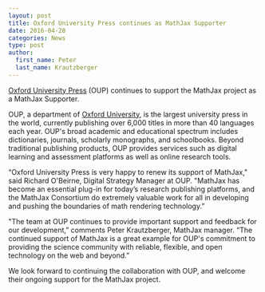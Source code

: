 ```yaml
---
layout: post
title: Oxford University Press continues as MathJax Supporter
date: 2016-04-28
categories: News
type: post
author:
  first_name: Peter
  last_name: Krautzberger
---
```


[Oxford University Press](http://www.oup.com) (OUP) continues to support the MathJax project as a MathJax Supporter.

OUP, a department of [Oxford University](http://www.ox.ac.uk/), is the largest university press in the world, currently publishing over 6,000 titles in more than 40 languages each year. OUP's broad academic and educational spectrum includes dictionaries, journals, scholarly monographs, and schoolbooks. Beyond traditional publishing products, OUP provides services such as digital learning and assessment platforms as well as online research tools.

“Oxford University Press is very happy to renew its support of MathJax," said Richard O'Beirne, Digital Strategy Manager at OUP. "MathJax has become an essential plug-in for today’s research publishing platforms, and the MathJax Consortium do extremely valuable work for all in developing and pushing the boundaries of math rendering technology.”

"The team at OUP continues to provide important support and feedback for our development,” comments Peter Krautzberger, MathJax manager. “The continued support of MathJax is a great example for OUP's commitment to providing the science community with reliable, flexible, and open technology on the web and beyond.”

We look forward to continuing the collaboration with OUP, and welcome their ongoing support for the MathJax project.
